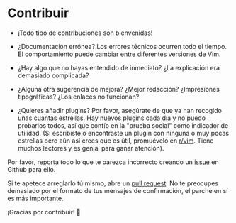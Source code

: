# Contribuir

- ¡Todo tipo de contribuciones son bienvenidas!

- ¿Documentación errónea? Los errores técnicos ocurren todo el tiempo. El comportamiento puede cambiar entre diferentes versiones de Vim.

- ¿Hay algo que no hayas entendido de inmediato? ¿La explicación era demasiado complicada?

- ¿Alguna otra sugerencia de mejora? ¿Mejor redacción? ¿Impresiones tipográficas? ¿Los enlaces no funcionan?

- ¿Quieres añadir plugins? Por favor, asegúrate de que ya han recogido unas cuantas estrellas. Hay nuevos plugins cada día y no puedo probarlos todos, así que confío en la "prueba social" como indicador de utilidad. (Si escribiste o encontraste un plugin con ninguna o muy pocas estrellas pero aún así crees que es útil, promuévelo en [r/vim](https://www.reddit.com/r/vim). Tiene muchos lectores y es genial para ganar atención).

Por favor, reporta todo lo que te parezca incorrecto creando un [issue]((https://github.com/mhinz/vim-galore/issues/new)) en Github para ello.

Si te apetece arreglarlo tú mismo, abre un [pull request](https://help.github.com/categories/collaborating-with-issues-and-pull-requests). No te preocupes demasiado por el formato de tus mensajes de confirmación, el parche en sí es más importante.

¡Gracias por contribuir! 🎉